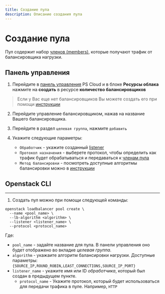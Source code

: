 ```yaml
---
title: Создание пула
description: Описание создания пула
---
```


# Создание пула

Пул содержит набор [членов (members)](ru/network/lbaas/create-member), которые получают трафик от балансировщика нагрузки.

## Панель управления

1. Перейдите в [панель управления](https://auth.ps.kz/?required_keys=uid&redirect_uri=https://console.ps.kz/account) PS Cloud и в блоке **Ресурсы облака** нажмите на **создать** в ресурсе **количество балансировщиков**

> Если у Вас еще нет балансировщиков Вы можете создать его при помощи [инструкции](ru/network/lbaas/create-loadbalancer)

2. Перейдите управление балансировщиком, нажав на название Вашего балансировщика.

3. Перейдите в раздел `целевая группа`, нажмите `добавить`
4. Укажите следующие параметры:
   - `Обработчик` - укажите созданный [listener](ru/network/lbaas/Create-listner)
   - `Протокол назначения` - выберете протокол, чтобы определить как трафик будет обрабатываться и передаваться к [членам пула](ru/network/lbaas/create-member)
   - `Метод балансировки` - посмотреть доступные алгоритмы балансировки можно в [инструкции](ru/network/lbaas/create-loadbalancer)

## Openstack CLI

---

1. Создать пул можно при помощи следующей команды:

```
openstack loadbalancer pool create \
  --name <pool_name> \
  --lb-algorithm <algorithm> \
  --listener <listener_name> \
  --protocol <protocol_name>
```

Где:

- `pool_name` - задайте название для пула. В панели управления оно будет отображено во вкладке _целевая группа_.
- `algorithm` - укажаите алгоритм балансировки нагрузки. Доступные параметры:
  `{SOURCE_IP,ROUND_ROBIN,LEAST_CONNECTIONS,SOURCE_IP_PORT}`
- `listener_name` - укажите имя или ID _обработчика_, который был создан в предыдущем пункте.
  - `protocol_name` - Укажите протокол, который будет использоваться для передачи трафика в пуле. Например, `HTTP`
